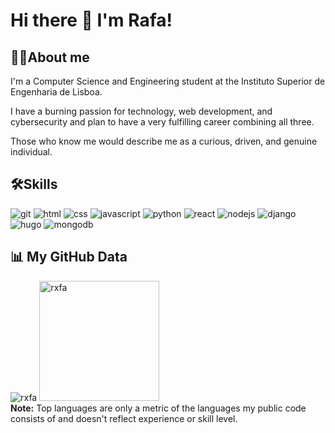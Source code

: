 # Hi there 👋 I'm Rafa!

## :technologist:About me
I'm a Computer Science and Engineering student at the Instituto Superior de Engenharia de Lisboa.

I have a burning passion for technology, web development, and cybersecurity and plan to have a very fulfilling career combining all three.

Those who know me would describe me as a curious, driven, and genuine individual.

## :hammer_and_wrench:Skills
![git](https://img.shields.io/badge/GIT-E44C30?style=for-the-badge&logo=git&logoColor=white)
![html](https://img.shields.io/badge/HTML5-E34F26?style=for-the-badge&logo=html5&logoColor=white)
![css](https://img.shields.io/badge/CSS3-1572B6?style=for-the-badge&logo=css3&logoColor=white)
![javascript](https://img.shields.io/badge/JavaScript-323330?style=for-the-badge&logo=javascript&logoColor=F7DF1E)
![python](https://img.shields.io/badge/Python-FFD43B?style=for-the-badge&logo=python&logoColor=blue)
![react](https://img.shields.io/badge/React-20232A?style=for-the-badge&logo=react&logoColor=61DAFB)
![nodejs](https://img.shields.io/badge/Node.js-339933?style=for-the-badge&logo=nodedotjs&logoColor=white)
![django](https://img.shields.io/badge/Django-092E20?style=for-the-badge&logo=django&logoColor=green)
![hugo](https://img.shields.io/badge/Hugo-FF4088?style=for-the-badge&logo=hugo&logoColor=white)
![mongodb](https://img.shields.io/badge/MongoDB-4EA94B?style=for-the-badge&logo=mongodb&logoColor=white)
## 📊 My GitHub Data

<div>
	<img src="https://github-readme-streak-stats.herokuapp.com/?user=rxfa&theme=dark" alt="rxfa" />
	<img src="https://github-readme-stats.vercel.app/api/top-langs?username=rxfa&langs_count=10&show_icons=true&locale=en&layout=compact&theme=dark" alt="rxfa" height="192px"/>
  <br/>
  <b>Note:</b> Top languages are only a metric of the languages my public code consists of and doesn't reflect experience or skill level.
</div>
